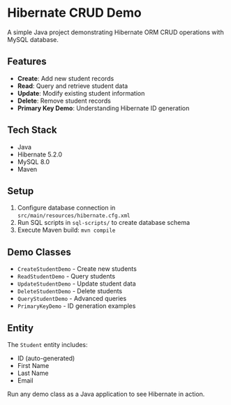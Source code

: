 # Hibernate CRUD Demo

A simple Java project demonstrating Hibernate ORM CRUD operations with MySQL database.

## Features

- **Create**: Add new student records
- **Read**: Query and retrieve student data
- **Update**: Modify existing student information
- **Delete**: Remove student records
- **Primary Key Demo**: Understanding Hibernate ID generation

## Tech Stack

- Java
- Hibernate 5.2.0
- MySQL 8.0
- Maven

## Setup

1. Configure database connection in `src/main/resources/hibernate.cfg.xml`
2. Run SQL scripts in `sql-scripts/` to create database schema
3. Execute Maven build: `mvn compile`

## Demo Classes

- `CreateStudentDemo` - Create new students
- `ReadStudentDemo` - Query students
- `UpdateStudentDemo` - Update student data
- `DeleteStudentDemo` - Delete students
- `QueryStudentDemo` - Advanced queries
- `PrimaryKeyDemo` - ID generation examples

## Entity

The `Student` entity includes:
- ID (auto-generated)
- First Name
- Last Name
- Email

Run any demo class as a Java application to see Hibernate in action.
